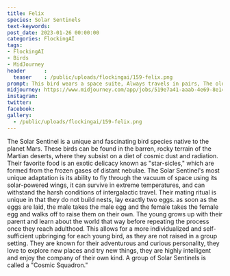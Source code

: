 ```yaml
---
title: Felix
species: Solar Sentinels
text-keywords: 
post_date: 2023-01-26 00:00:00
categories: FlockingAI
tags:
- FlockingAI
- Birds
- MidJourney 
header      :
  teaser    : /public/uploads/flockingai/159-felix.png
prompt: This bird wears a space suite, Always travels in pairs, The old one and the young one. When the young one reaches adult hood, it creates its own space suite, finds a mate and makes a new baby to follow it around. Always has two eggs, A male and female. Does not travel in groups. Most active during sunrise and sunset. A bird from mars as a astronaut silouette looking at a sunset. A bird from mars as a astronaut silouette looking at a sunset
midjourney: https://www.midjourney.com/app/jobs/519e7a41-aaab-4e69-8e14-1e847f4df4b2
instagram: 
twitter: 
facebook: 
gallery: 
  - /public/uploads/flockingai/159-felix.png
---
```


The Solar Sentinel is a unique and fascinating bird species native to the planet Mars. These birds can be found in the barren, rocky terrain of the Martian deserts, where they subsist on a diet of cosmic dust and radiation. Their favorite food is an exotic delicacy known as "star-sicles," which are formed from the frozen gases of distant nebulae. The Solar Sentinel's most unique adaptation is its ability to fly through the vacuum of space using its solar-powered wings, it can survive in extreme temperatures, and can withstand the harsh conditions of intergalactic travel. Their mating ritual is unique in that they do not build nests, lay exactly two eggs. as soon as the eggs are laid, the male takes the male egg and the female takes the female egg and walks off to raise them on their own. The young grows up with their parent and learn about the world that way before repeating the process once they reach adulthood. This allows for a more individualized and self-sufficient upbringing for each young bird, as they are not raised in a group setting. They are known for their adventurous and curious personality, they love to explore new places and try new things, they are highly intelligent and enjoy the company of their own kind. A group of Solar Sentinels is called a "Cosmic Squadron."
